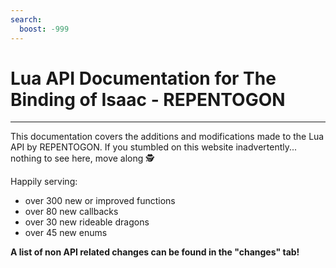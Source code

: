 ```yaml
---
search:
  boost: -999
---
```

# Lua API Documentation for The Binding of Isaac - REPENTOGON
___

This documentation covers the additions and modifications made to the Lua API by REPENTOGON. If you stumbled on this website inadvertently... nothing to see here, move along 🕵️

Happily serving:

- over 300 new or improved functions
- over 80 new callbacks
- over 30 new rideable dragons
- over 45 new enums

**A list of non API related changes can be found in the "changes" tab!**